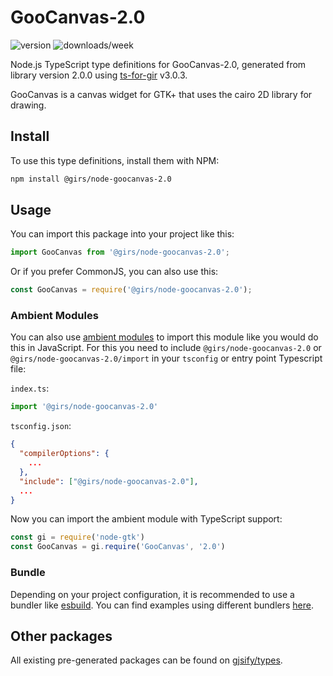 
# GooCanvas-2.0

![version](https://img.shields.io/npm/v/@girs/node-goocanvas-2.0)
![downloads/week](https://img.shields.io/npm/dw/@girs/node-goocanvas-2.0)


Node.js TypeScript type definitions for GooCanvas-2.0, generated from library version 2.0.0 using [ts-for-gir](https://github.com/gjsify/ts-for-gir) v3.0.3.

GooCanvas is a canvas widget for GTK+ that uses the cairo 2D library for drawing.

## Install

To use this type definitions, install them with NPM:
```bash
npm install @girs/node-goocanvas-2.0
```

## Usage

You can import this package into your project like this:
```ts
import GooCanvas from '@girs/node-goocanvas-2.0';
```

Or if you prefer CommonJS, you can also use this:
```ts
const GooCanvas = require('@girs/node-goocanvas-2.0');
```

### Ambient Modules

You can also use [ambient modules](https://github.com/gjsify/ts-for-gir/tree/main/packages/cli#ambient-modules) to import this module like you would do this in JavaScript.
For this you need to include `@girs/node-goocanvas-2.0` or `@girs/node-goocanvas-2.0/import` in your `tsconfig` or entry point Typescript file:

`index.ts`:
```ts
import '@girs/node-goocanvas-2.0'
```

`tsconfig.json`:
```json
{
  "compilerOptions": {
    ...
  },
  "include": ["@girs/node-goocanvas-2.0"],
  ...
}
```

Now you can import the ambient module with TypeScript support: 

```ts
const gi = require('node-gtk')
const GooCanvas = gi.require('GooCanvas', '2.0')
```


### Bundle

Depending on your project configuration, it is recommended to use a bundler like [esbuild](https://esbuild.github.io/). You can find examples using different bundlers [here](https://github.com/gjsify/ts-for-gir/tree/main/examples).

## Other packages

All existing pre-generated packages can be found on [gjsify/types](https://github.com/gjsify/types).

